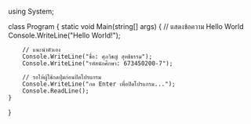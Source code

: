 using System;

class Program
{
    static void Main(string[] args)
    {
        // แสดงข้อความ Hello World
        Console.WriteLine("Hello World!");

        // แนะนำตัวเอง
        Console.WriteLine("ชื่อ: ศุภวิชญ์ สุทธิธรรม");
        Console.WriteLine("รหัสนักศึกษา: 673450200-7");

        // รอให้ผู้ใช้กดปุ่มก่อนปิดโปรแกรม
        Console.WriteLine("กด Enter เพื่อปิดโปรแกรม...");
        Console.ReadLine();
    }
}
